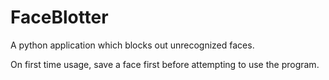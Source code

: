 # FaceBlotter
A python application which blocks out unrecognized faces.

On first time usage, save a face first before attempting to use the program. 
